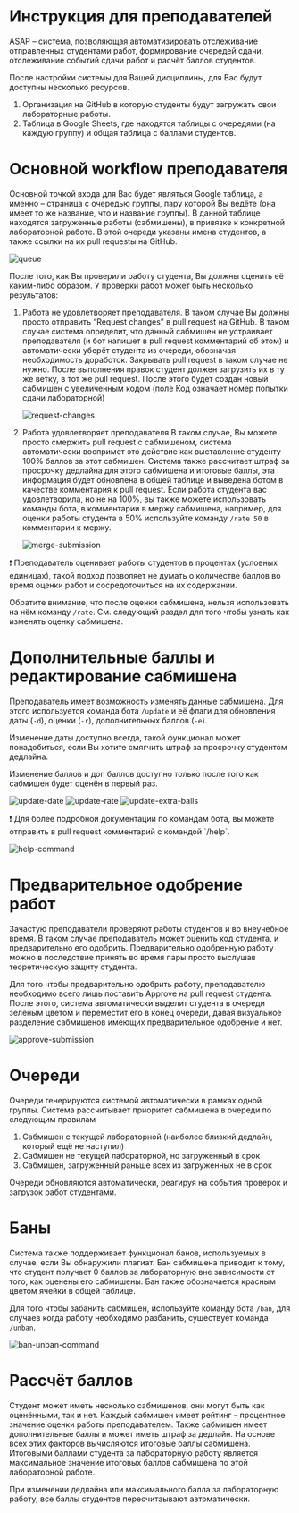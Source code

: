 # Инструкция для преподавателей

ASAP – система, позволяющая автоматизировать отслеживание отправленных студентами работ, формирование очередей сдачи,
отслеживание событий сдачи работ и расчёт баллов студентов.

После настройки системы для Вашей дисциплины, для Вас будут доступны несколько ресурсов.

1. Организация на GitHub в которую студенты будут загружать свои лабораторные работы.
2. Таблица в Google Sheets, где находятся таблицы с очередями (на каждую группу) и общая таблица с баллами студентов.

# Основной workflow преподавателя

Основной точкой входа для Вас будет являться Google таблица, а именно – страница с очередью группы, пару которой Вы
ведёте (она имеет то же название, что и название группы). В данной таблице находятся загруженные работы (сабмишены), в
привязке к конкретной лабораторной работе. В этой очереди указаны имена студентов, а также ссылки на их pull requestы
на GitHub.

![queue](img/queue.png)

После того, как Вы проверили работу студента, Вы должны оценить её каким-либо образом. У проверки работ может быть
несколько результатов:

1. Работа не удовлетворяет преподавателя.
   В таком случае Вы должны просто отправить “Request changes” в pull request на GitHub. В таком случае система
   определит, что данный сабмишен не устраивает преподавателя (и бот напишет в pull request комментарий об этом) и
   автоматически уберёт студента из очереди, обозначая необходимость доработок. Закрывать pull request в таком случае не
   нужно.
   После выполнения правок студент должен загрузить их в ту же ветку, в тот же pull request. После этого будет создан
   новый сабмишен с увеличенным кодом (поле Код означает номер попытки сдачи лабораторной)

   ![request-changes](img/request-changes.png)

2. Работа удовлетворяет преподавателя
   В таком случае, Вы можете просто смержить pull request с сабмишеном, система автоматически воспримет это действие как
   выставление студенту 100% баллов за этот сабмишен. Система также рассчитает штраф за просрочку дедлайна для этого
   сабмишена и итоговые баллы, эта информация будет обновлена в общей таблице и выведена ботом в качестве комментария к
   pull request.
   Если работа студента вас удовлетворила, но не на 100%, вы также можете использовать команды бота, в комментарии в
   мержу сабмишена, например, для оценки работы студента в 50% используйте команду `/rate 50` в комментарии к мержу.

   ![merge-submission](img/merge-submission.png)

<aside>
❗ Преподаватель оценивает работы студентов в процентах (условных единицах), такой подход позволяет не думать о количестве баллов во время оценки работ и сосредоточиться на их содержании.

</aside>

Обратите внимание, что после оценки сабмишена, нельзя использовать на нём команду `/rate`. См. следующий раздел для того
чтобы узнать как изменять оценку сабмишена.

# Дополнительные баллы и редактирование сабмишена

Преподаватель имеет возможность изменять данные сабмишена. Для этого используется команда бота `/update` и её флаги для
обновления даты (`-d`), оценки (`-r`), дополнительных баллов (`-e`).

Изменение даты доступно всегда, такой функционал может понадобиться, если Вы хотите смягчить штраф за просрочку
студентом
дедлайна.

Изменение баллов и доп баллов доступно только после того как сабмишен будет оценён в первый раз.

![update-date](img/update-date.png)
![update-rate](img/update-rate.png)
![update-extra-balls](img/update-extra-balls.png)

<aside>
❗ Для более подробной документации по командам бота, вы можете отправить в pull request комментарий с командой `/help`.

![help-command](img/help-command.png)
</aside>

# Предварительное одобрение работ

Зачастую преподаватели проверяют работы студентов и во внеучебное время. В таком случае преподаватель
может оценить код студента, и предварительно его одобрить. Предварительно одобренную работу можно в последствие принять
во время пары просто выслушав теоретическую защиту студента.

Для того чтобы предварительно одобрить работу, преподавателю необходимо всего лишь поставить Approve на pull request
студента. После этого, система автоматически выделит студента в очереди зелёным цветом и переместит его в конец очереди,
давая визуальное разделение сабмишенов имеющих предварительное одобрение и нет.

![approve-submission](img/approve-submission.png)

# Очереди

Очереди генерируются системой автоматически в рамках одной группы. Система рассчитывает приоритет сабмишена в очереди по
следующим правилам

1. Сабмишен с текущей лабораторной (наиболее близкий дедлайн, который ещё не наступил)
2. Сабмишен не текущей лабораторной, но загруженный в срок
3. Сабмишен, загруженный раньше всех из загруженных не в срок

Очереди обновляются автоматически, реагируя на события проверок и загрузок работ студентами.

# Баны

Система также поддерживает функционал банов, используемых в случае, если Вы обнаружили плагиат. Бан сабмишена приводит к
тому, что студент получает 0 баллов за лабораторную вне зависимости от того, как оценены его сабмишены. Бан также
обозначается красным цветом ячейки в общей таблице.

Для того чтобы забанить сабмишен, используйте команду бота `/ban`, для случаев когда работу необходимо разбанить,
существует команда `/unban`.

![ban-unban-command](img/ban-unban-command.png)

# Рассчёт баллов

Студент может иметь несколько сабмишенов, они могут быть как оценёнными, так и нет. Каждый сабмишен имеет рейтинг –
процентное значение оценки работы преподавателем. Также сабмишен имеет дополнительные баллы и может иметь штраф за
дедлайн. На основе всех этих факторов вычисляются итоговые баллы сабмишена. Итоговыми баллами студента за лабораторную
работу является максимальное значение итоговых баллов сабмишена по этой лабораторной работе.

При изменении дедлайна или максимального балла за лабораторную работу, все баллы студентов пересчитаывают автоматически.